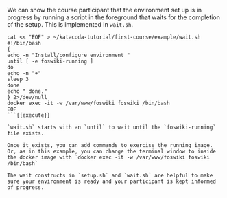 We can show the course participant that the environment set up is in progress by running a script in the foreground that waits for the completion of the setup. This is implemented in `wait.sh`.

```
cat << "EOF" > ~/katacoda-tutorial/first-course/example/wait.sh
#!/bin/bash
{
echo -n "Install/configure environment "
until [ -e foswiki-running ]
do
echo -n "+"
sleep 3
done
echo " done."
} 2>/dev/null
docker exec -it -w /var/www/foswiki foswiki /bin/bash
EOF
```{{execute}}

`wait.sh` starts with an `until` to wait until the `foswiki-running` file exists.

Once it exists, you can add commands to exercise the running image. Or, as in this example, you can change the terminal window to inside the docker image with `docker exec -it -w /var/www/foswiki foswiki /bin/bash`

The wait constructs in `setup.sh` and `wait.sh` are helpful to make sure your environment is ready and your participant is kept informed of progress.

